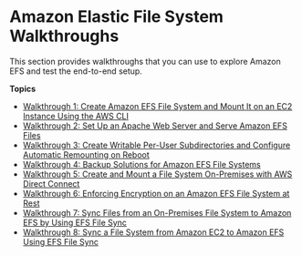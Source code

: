 # Amazon Elastic File System Walkthroughs<a name="walkthroughs"></a>

This section provides walkthroughs that you can use to explore Amazon EFS and test the end\-to\-end setup\.

**Topics**
+ [Walkthrough 1: Create Amazon EFS File System and Mount It on an EC2 Instance Using the AWS CLI](wt1-getting-started.md)
+ [Walkthrough 2: Set Up an Apache Web Server and Serve Amazon EFS Files](wt2-apache-web-server.md)
+ [Walkthrough 3: Create Writable Per\-User Subdirectories and Configure Automatic Remounting on Reboot](accessing-fs-nfs-permissions-per-user-subdirs.md)
+ [Walkthrough 4: Backup Solutions for Amazon EFS File Systems](efs-backup.md)
+ [Walkthrough 5: Create and Mount a File System On\-Premises with AWS Direct Connect](efs-onpremises.md)
+ [Walkthrough 6: Enforcing Encryption on an Amazon EFS File System at Rest](efs-enforce-encryption.md)
+ [Walkthrough 7: Sync Files from an On\-Premises File System to Amazon EFS by Using EFS File Sync](walkthrough-file-sync-onpremise.md)
+ [Walkthrough 8: Sync a File System from Amazon EC2 to Amazon EFS Using EFS File Sync](walkthrough-file-sync-ec2.md)